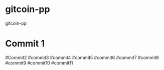 # gitcoin-pp
gitcoin-pp
# Commit 1
#Commit2
#commit3
#commit4
#commit5
#commit6
#commit7
#commit8
#commit9
#commit10
#commit11
